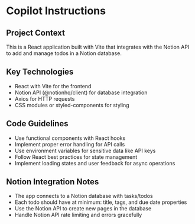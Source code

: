 # Copilot Instructions

<!-- Use this file to provide workspace-specific custom instructions to Copilot. For more details, visit https://code.visualstudio.com/docs/copilot/copilot-customization#_use-a-githubcopilotinstructionsmd-file -->

## Project Context
This is a React application built with Vite that integrates with the Notion API to add and manage todos in a Notion database.

## Key Technologies
- React with Vite for the frontend
- Notion API (@notionhq/client) for database integration
- Axios for HTTP requests
- CSS modules or styled-components for styling

## Code Guidelines
- Use functional components with React hooks
- Implement proper error handling for API calls
- Use environment variables for sensitive data like API keys
- Follow React best practices for state management
- Implement loading states and user feedback for async operations

## Notion Integration Notes
- The app connects to a Notion database with tasks/todos
- Each todo should have at minimum: title, tags, and due date properties
- Use the Notion API to create new pages in the database
- Handle Notion API rate limiting and errors gracefully
